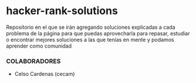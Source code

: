 # hacker-rank-solutions

Repositorio en el que se irán agregando soluciones explicadas a cada problema de la página para que puedas aprovecharla para repasar, estudiar o encontrar mejores soluciones a las que tenías en mente y podamos aprender como comunidad


### COLABORADORES
- Celso Cardenas (cecam)
